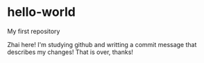 # hello-world
My first repository

  Zhai here! I'm studying github and writting a commit message that describes my changes!
  That is over, thanks!
